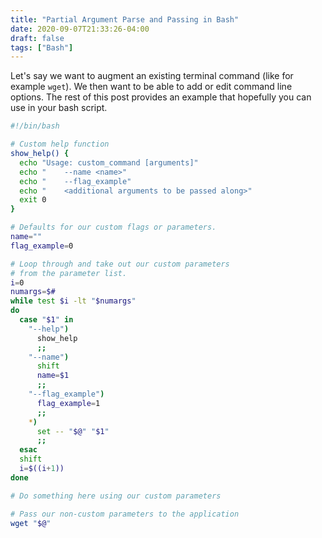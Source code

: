 ```yaml
---
title: "Partial Argument Parse and Passing in Bash"
date: 2020-09-07T21:33:26-04:00
draft: false
tags: ["Bash"]
---
```


Let's say we want to augment an existing terminal command (like for example `wget`). We then want to be able to add or edit command line options. The rest of this post provides an example that hopefully you can use in your bash script.

```bash
#!/bin/bash

# Custom help function
show_help() {
  echo "Usage: custom_command [arguments]"
  echo "    --name <name>"
  echo "    --flag_example"
  echo "    <additional arguments to be passed along>"
  exit 0
}

# Defaults for our custom flags or parameters.
name=""
flag_example=0

# Loop through and take out our custom parameters
# from the parameter list.
i=0
numargs=$#
while test $i -lt "$numargs"
do
  case "$1" in
    "--help")
      show_help
      ;;
    "--name")
      shift
      name=$1
      ;;
    "--flag_example")
      flag_example=1
      ;;
    *)
      set -- "$@" "$1"
      ;;
  esac
  shift
  i=$((i+1))
done

# Do something here using our custom parameters

# Pass our non-custom parameters to the application
wget "$@"
```



